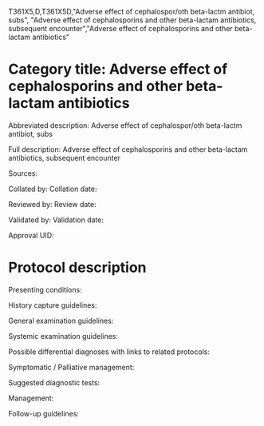 T361X5,D,T361X5D,"Adverse effect of cephalospor/oth beta-lactm antibiot, subs", "Adverse effect of cephalosporins and other beta-lactam antibiotics, subsequent encounter","Adverse effect of cephalosporins and other beta-lactam antibiotics"
# Category title: Adverse effect of cephalosporins and other beta-lactam antibiotics

Abbreviated description: Adverse effect of cephalospor/oth beta-lactm antibiot, subs

Full description: Adverse effect of cephalosporins and other beta-lactam antibiotics, subsequent encounter

Sources:

Collated by:
Collation date:

Reviewed by:
Review date:

Validated by:
Validation date:

Approval UID:

# Protocol description

Presenting conditions:

History capture guidelines:

General examination guidelines:

Systemic examination guidelines:

Possible differential diagnoses with links to related protocols:

Symptomatic / Palliative management:

Suggested diagnostic tests:

Management:

Follow-up guidelines:
